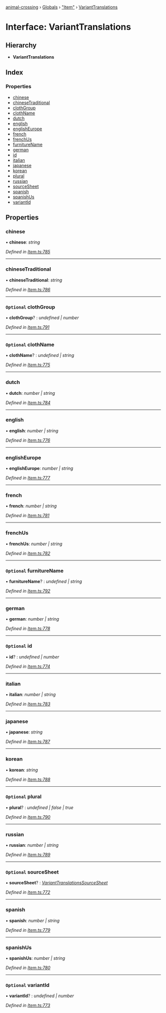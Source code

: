 [animal-crossing](../README.md) › [Globals](../globals.md) › ["Item"](../modules/_item_.md) › [VariantTranslations](_item_.varianttranslations.md)

# Interface: VariantTranslations

## Hierarchy

* **VariantTranslations**

## Index

### Properties

* [chinese](_item_.varianttranslations.md#chinese)
* [chineseTraditional](_item_.varianttranslations.md#chinesetraditional)
* [clothGroup](_item_.varianttranslations.md#optional-clothgroup)
* [clothName](_item_.varianttranslations.md#optional-clothname)
* [dutch](_item_.varianttranslations.md#dutch)
* [english](_item_.varianttranslations.md#english)
* [englishEurope](_item_.varianttranslations.md#englisheurope)
* [french](_item_.varianttranslations.md#french)
* [frenchUs](_item_.varianttranslations.md#frenchus)
* [furnitureName](_item_.varianttranslations.md#optional-furniturename)
* [german](_item_.varianttranslations.md#german)
* [id](_item_.varianttranslations.md#optional-id)
* [italian](_item_.varianttranslations.md#italian)
* [japanese](_item_.varianttranslations.md#japanese)
* [korean](_item_.varianttranslations.md#korean)
* [plural](_item_.varianttranslations.md#optional-plural)
* [russian](_item_.varianttranslations.md#russian)
* [sourceSheet](_item_.varianttranslations.md#optional-sourcesheet)
* [spanish](_item_.varianttranslations.md#spanish)
* [spanishUs](_item_.varianttranslations.md#spanishus)
* [variantId](_item_.varianttranslations.md#optional-variantid)

## Properties

###  chinese

• **chinese**: *string*

*Defined in [Item.ts:785](https://github.com/Norviah/animal-crossing/blob/e2f78c4/module/types/Item.ts#L785)*

___

###  chineseTraditional

• **chineseTraditional**: *string*

*Defined in [Item.ts:786](https://github.com/Norviah/animal-crossing/blob/e2f78c4/module/types/Item.ts#L786)*

___

### `Optional` clothGroup

• **clothGroup**? : *undefined | number*

*Defined in [Item.ts:791](https://github.com/Norviah/animal-crossing/blob/e2f78c4/module/types/Item.ts#L791)*

___

### `Optional` clothName

• **clothName**? : *undefined | string*

*Defined in [Item.ts:775](https://github.com/Norviah/animal-crossing/blob/e2f78c4/module/types/Item.ts#L775)*

___

###  dutch

• **dutch**: *number | string*

*Defined in [Item.ts:784](https://github.com/Norviah/animal-crossing/blob/e2f78c4/module/types/Item.ts#L784)*

___

###  english

• **english**: *number | string*

*Defined in [Item.ts:776](https://github.com/Norviah/animal-crossing/blob/e2f78c4/module/types/Item.ts#L776)*

___

###  englishEurope

• **englishEurope**: *number | string*

*Defined in [Item.ts:777](https://github.com/Norviah/animal-crossing/blob/e2f78c4/module/types/Item.ts#L777)*

___

###  french

• **french**: *number | string*

*Defined in [Item.ts:781](https://github.com/Norviah/animal-crossing/blob/e2f78c4/module/types/Item.ts#L781)*

___

###  frenchUs

• **frenchUs**: *number | string*

*Defined in [Item.ts:782](https://github.com/Norviah/animal-crossing/blob/e2f78c4/module/types/Item.ts#L782)*

___

### `Optional` furnitureName

• **furnitureName**? : *undefined | string*

*Defined in [Item.ts:792](https://github.com/Norviah/animal-crossing/blob/e2f78c4/module/types/Item.ts#L792)*

___

###  german

• **german**: *number | string*

*Defined in [Item.ts:778](https://github.com/Norviah/animal-crossing/blob/e2f78c4/module/types/Item.ts#L778)*

___

### `Optional` id

• **id**? : *undefined | number*

*Defined in [Item.ts:774](https://github.com/Norviah/animal-crossing/blob/e2f78c4/module/types/Item.ts#L774)*

___

###  italian

• **italian**: *number | string*

*Defined in [Item.ts:783](https://github.com/Norviah/animal-crossing/blob/e2f78c4/module/types/Item.ts#L783)*

___

###  japanese

• **japanese**: *string*

*Defined in [Item.ts:787](https://github.com/Norviah/animal-crossing/blob/e2f78c4/module/types/Item.ts#L787)*

___

###  korean

• **korean**: *string*

*Defined in [Item.ts:788](https://github.com/Norviah/animal-crossing/blob/e2f78c4/module/types/Item.ts#L788)*

___

### `Optional` plural

• **plural**? : *undefined | false | true*

*Defined in [Item.ts:790](https://github.com/Norviah/animal-crossing/blob/e2f78c4/module/types/Item.ts#L790)*

___

###  russian

• **russian**: *number | string*

*Defined in [Item.ts:789](https://github.com/Norviah/animal-crossing/blob/e2f78c4/module/types/Item.ts#L789)*

___

### `Optional` sourceSheet

• **sourceSheet**? : *[VariantTranslationsSourceSheet](../enums/_item_.varianttranslationssourcesheet.md)*

*Defined in [Item.ts:772](https://github.com/Norviah/animal-crossing/blob/e2f78c4/module/types/Item.ts#L772)*

___

###  spanish

• **spanish**: *number | string*

*Defined in [Item.ts:779](https://github.com/Norviah/animal-crossing/blob/e2f78c4/module/types/Item.ts#L779)*

___

###  spanishUs

• **spanishUs**: *number | string*

*Defined in [Item.ts:780](https://github.com/Norviah/animal-crossing/blob/e2f78c4/module/types/Item.ts#L780)*

___

### `Optional` variantId

• **variantId**? : *undefined | number*

*Defined in [Item.ts:773](https://github.com/Norviah/animal-crossing/blob/e2f78c4/module/types/Item.ts#L773)*
